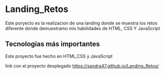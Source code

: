 # Landing_Retos

Este poryecto es la realizacion de una landing donde se muestra los retos  diferente donde demuestramo mis habilidades de HTML, CSS Y JavaScript

## Tecnologías más importantes
Este  proyecto fue hecho en HTML,CSS y  JavaScript 

link con el proyecto desplegado 
https://sandra47.github.io/Landing_Retos/
